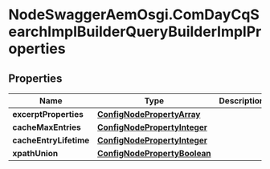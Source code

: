 # NodeSwaggerAemOsgi.ComDayCqSearchImplBuilderQueryBuilderImplProperties

## Properties

Name | Type | Description | Notes
------------ | ------------- | ------------- | -------------
**excerptProperties** | [**ConfigNodePropertyArray**](ConfigNodePropertyArray.md) |  | [optional] 
**cacheMaxEntries** | [**ConfigNodePropertyInteger**](ConfigNodePropertyInteger.md) |  | [optional] 
**cacheEntryLifetime** | [**ConfigNodePropertyInteger**](ConfigNodePropertyInteger.md) |  | [optional] 
**xpathUnion** | [**ConfigNodePropertyBoolean**](ConfigNodePropertyBoolean.md) |  | [optional] 


